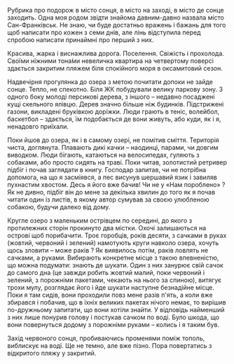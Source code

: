 Рубрика про подорож в місто сонця, в місто на заході, в місто де сонце заходить. Одна моя родом звідти знайома
давним-давно назвала місто Сан-Франківськ. Не знаю, чи буде достатньо вражень і бажань для того щоб написати про кожен 
з семи днів, але лінь відступила перед спробою написати принаймні про перший з них.

Красива, жарка і виснажлива дорога. Поселення. Свіжість і прохолода. Своїми ніжними тона́ми невеличка квартира на 
четвертому поверсі здається закритим пляжем біля спокійного моря в оксамитовий сезон.

Надвечірня прогулянка до озера з метою почитати допоки не зайде сонце. Тепло, не спекотно. Біля ЖК побудували велику 
паркову зону. З одного боку молоді персикові дерева, з іншого – недавно посаджені кущі скельного ялівцю. Дерев значно 
більше ніж будинків. Підстрижені газони, викладені бруківкою доріжки. Люди грають в теніс, волейбол, баскетбол – здається,
їм подобається де вони живуть, або куди, як і я, ненадовго приїхали.

Поки йшов до озера, як і в самому озері, не помітив сміття. Територія чиста, доглянута. Плавають дикі качки – наодинці, 
парами, чи довгим виводком. Люди бігають, катаються на велосипедах, гуляють з собаками, або просто сидять на траві. Поки 
читав, золотистий ретривер підбіг і почав заглядати в книгу. Господар запитав, чи не потрібна допомога, на що я 
засміявся, а пес висунув шершавий язик і завиляв пухнастим хвостом. Десь я його вже бачив! Чи не у «Нам пороблено» ? Як 
не дивно, підбіг він до мене за декілька хвилин до того як я почав читати один із листів, в якому автор сумував за своєю 
улюбленою собакою, будучи далеко від дому.

Кругле озеро з маленьким острівцем по середині, до якого з протилежних сторін прокинуто два містки. Охочі залишаються на 
острові щоб порибачити. Троє горобців, років десяти, з сачками в руках (жовтий, червоний і зелений) намотують круги 
навколо озера, хочуть щось зловити – може раків ? Як виявилось потім, раків ловлять не сачками, а руками. Вибирають 
конкретне місце з такою впевненістю, що можна подумати: знають де шукати. Один з них занурює свій сачок до самого дна 
(це завжди робить жовтий малий, поки червоний і зелений, з порожніми пакетами, чекають на нього за спиною), витягує 
трохи мулу, розглядає його і йде шукати наступне безнадійне місце. Поки я там сидів, вони проходили повз мене 
разів п'ять, а коли вже збирався і побачив, що в їхніх великих пакетах нічого немає, то вирішив по-дружньому запитати, 
що вони хотіли знайти. У відповідь найменший з них лише понурив голову і постукав сачком по воді. Було шкода, що вони 
повернуться додому з порожніми руками – колись і я таким був.

Захід червоного сонця, пробиваючись променями поміж тополь, виблискує на воді. Ще не темно, але вже пізно. Пора 
повертатись з відкритого пляжу у закритий.
